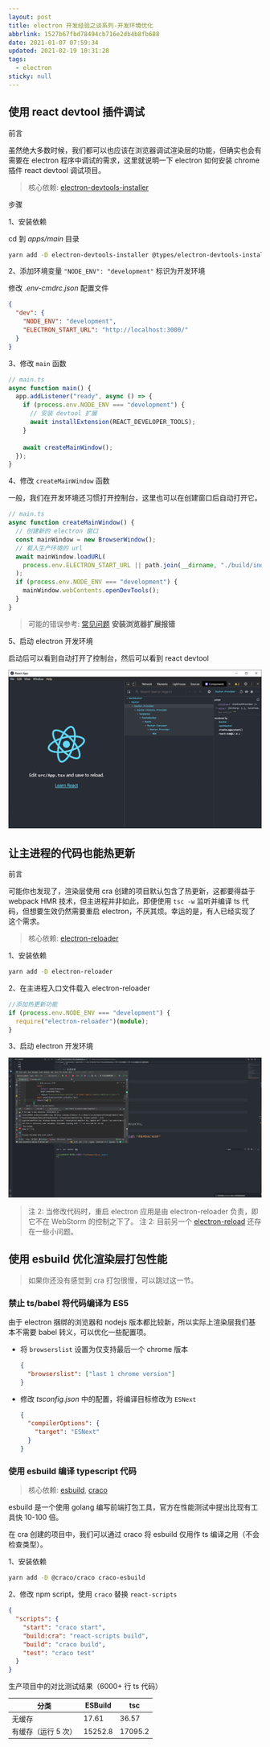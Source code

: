```yaml
---
layout: post
title: electron 开发经验之谈系列-开发环境优化
abbrlink: 1527b67fbd78494cb716e2db4b8fb688
date: 2021-01-07 07:59:34
updated: 2021-02-19 10:31:28
tags:
  - electron
sticky: null
---
```


## 使用 react devtool 插件调试

<!-- TODO 需要将这两个函数抽离成静态工具类 -->

前言

虽然绝大多数时候，我们都可以也应该在浏览器调试渲染层的功能，但确实也会有需要在 electron 程序中调试的需求，这里就说明一下 electron 如何安装 chrome 插件 react devtool 调试项目。

> 核心依赖: [electron-devtools-installer](https://www.npmjs.com/package/electron-devtools-installer)

步骤

1、安装依赖

cd 到 _apps/main_ 目录

```sh
yarn add -D electron-devtools-installer @types/electron-devtools-installer
```

2、添加环境变量 `"NODE_ENV": "development"` 标识为开发环境

修改 _.env-cmdrc.json_ 配置文件

```json
{
  "dev": {
    "NODE_ENV": "development",
    "ELECTRON_START_URL": "http://localhost:3000/"
  }
}
```

3、修改 `main` 函数

```ts
// main.ts
async function main() {
  app.addListener("ready", async () => {
    if (process.env.NODE_ENV === "development") {
      // 安装 devtool 扩展
      await installExtension(REACT_DEVELOPER_TOOLS);
    }

    await createMainWindow();
  });
}
```

4、修改 `createMainWindow` 函数

一般，我们在开发环境还习惯打开控制台，这里也可以在创建窗口后自动打开它。

```ts
// main.ts
async function createMainWindow() {
  // 创建新的 electron 窗口
  const mainWindow = new BrowserWindow();
  // 载入生产环境的 url
  await mainWindow.loadURL(
    process.env.ELECTRON_START_URL || path.join(__dirname, "./build/index.html")
  );
  if (process.env.NODE_ENV === "development") {
    mainWindow.webContents.openDevTools();
  }
}
```

> 可能的错误参考: [常见问题](/p/76072311817b4c1985ab5746e8f91d87) **安装浏览器扩展报错**

5、启动 electron 开发环境

启动后可以看到自动打开了控制台，然后可以看到 react devtool

![实际效果](/resource/46612cfedc3643d98e11b1b6a4e99e1a.png)

## 让主进程的代码也能热更新

前言

可能你也发现了，渲染层使用 cra 创建的项目默认包含了热更新，这都要得益于 webpack HMR 技术，但主进程并非如此，即便使用 `tsc -w` 监听并编译 ts 代码，但想要生效仍然需要重启 electron，不厌其烦。幸运的是，有人已经实现了这个需求。

> 核心依赖: [electron-reloader](https://www.npmjs.com/package/electron-reloader)

1、安装依赖

```sh
yarn add -D electron-reloader
```

2、在主进程入口文件载入 electron-reloader

```ts
//添加热更新功能
if (process.env.NODE_ENV === "development") {
  require("electron-reloader")(module);
}
```

3、启动 electron 开发环境

![效果](/resource/2cdd0ecc96ec46e095bd132c32675521.gif)

> 注 2: 当修改代码时，重启 electron 应用是由 electron-reloader 负责，即它不在 WebStorm 的控制之下了。
> 注 2: 目前另一个 [electron-reload](https://www.npmjs.com/package/electron-reload) 还存在一些小问题。

## 使用 esbuild 优化渲染层打包性能

> 如果你还没有感觉到 cra 打包很慢，可以跳过这一节。

### 禁止 ts/babel 将代码编译为 ES5

由于 electron 捆绑的浏览器和 nodejs 版本都比较新，所以实际上渲染层我们基本不需要 babel 转义，可以优化一些配置项。

- 将 `browserslist` 设置为仅支持最后一个 chrome 版本

  ```json
  {
    "browserslist": ["last 1 chrome version"]
  }
  ```

- 修改 _tsconfig.json_ 中的配置，将编译目标修改为 `ESNext`

  ```json
  {
    "compilerOptions": {
      "target": "ESNext"
    }
  }
  ```

### 使用 esbuild 编译 typescript 代码

> 核心依赖: [esbuild](https://github.com/evanw/esbuild), [craco](https://github.com/gsoft-inc/craco)

esbuild 是一个使用 golang 编写前端打包工具，官方在性能测试中提出比现有工具快 10-100 倍。

在 cra 创建的项目中，我们可以通过 craco 将 esbuild 仅用作 ts 编译之用（不会检查类型）。

1、安装依赖

```sh
yarn add -D @craco/craco craco-esbuild
```

2、修改 npm script，使用 `craco` 替换 `react-scripts`

```json
{
  "scripts": {
    "start": "craco start",
    "build:cra": "react-scripts build",
    "build": "craco build",
    "test": "craco test"
  }
}
```

生产项目中的对比测试结果（6000+ 行 ts 代码）

| 分类                | ESBuild | tsc     |
| ------------------- | ------- | ------- |
| 无缓存              | 17.61   | 36.57   |
| 有缓存（运行 5 次） | 15252.8 | 17095.2 |
